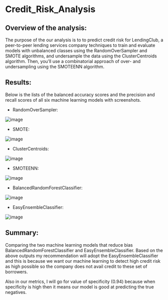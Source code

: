 # Credit_Risk_Analysis
## Overview of the analysis: 
The purpose of the our analysis is to to predict credit risk for LendingClub, a peer-to-peer lending services company techniques to train and evaluate models with unbalanced classes  using the RandomOverSampler and SMOTE algorithms, and undersample the data using the ClusterCentroids algorithm. Then, you’ll use a combinatorial approach of over- and undersampling using the SMOTEENN algorithm.

## Results: 
Below is the lists of the balanced accuracy scores and the precision and recall scores of all six machine learning models with screenshots.

- RandomOverSampler:

![image](https://user-images.githubusercontent.com/104603037/189161078-cb91c349-6fca-439e-a717-bf488e4a192d.png)

- SMOTE:

![image](https://user-images.githubusercontent.com/104603037/189161177-a7839b9f-a4cb-49f4-8d36-c1a0973852c2.png)

- ClusterCentroids:

![image](https://user-images.githubusercontent.com/104603037/189161268-82a8c3ee-7a84-4ae8-a827-0d38529a6666.png)

- SMOTEENN:

![image](https://user-images.githubusercontent.com/104603037/189161336-c108f4fb-c37f-46ae-afac-be26b3c36b85.png)

- BalancedRandomForestClassifier:

![image](https://user-images.githubusercontent.com/104603037/189161467-b55e93cc-4d1b-4a27-be49-54d4e2c9c68d.png)

- EasyEnsembleClassifier:

![image](https://user-images.githubusercontent.com/104603037/189161548-9dd7cbed-2d2f-46e7-86c1-be2ac1abbde4.png)


## Summary:
Comparing the two machine learning models that reduce bias BalancedRandomForestClassifier and EasyEnsembleClassifier.
Based on the above outputs my recommendation will adopt the EasyEnsembleClassifier and this is because we want our machine learning to detect high credit risk as high  possible so the company does not avail credit to these set of borrowers.

Also in our metrics, I will go for value of specificity (0.94) because when specificity is high then it means our model is good at predicting the true negatives.
